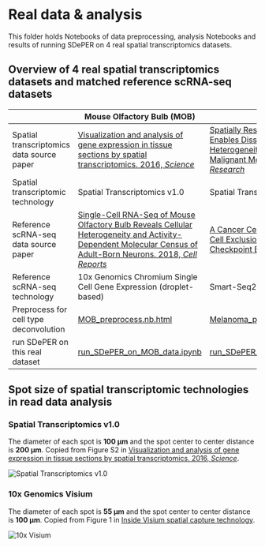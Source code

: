 # Real data & analysis
This folder holds Notebooks of data preprocessing, analysis Notebooks and results of running SDePER on 4 real spatial transcriptomics datasets.

## Overview of 4 real spatial transcriptomics datasets and matched reference scRNA-seq datasets

|                                           | Mouse Olfactory Bulb (**MOB**)                               | **Melanoma**                                                 | Breast Cancer                                                | IPF Lung                                                     |
| ----------------------------------------- | ------------------------------------------------------------ | ------------------------------------------------------------ | ------------------------------------------------------------ | ------------------------------------------------------------ |
| Spatial transcriptomics data source paper | [Visualization and analysis of gene expression in tissue sections by spatial transcriptomics. 2016, *Science*](https://www.science.org/doi/10.1126/science.aaf2403) | [Spatially Resolved Transcriptomics Enables Dissection of Genetic Heterogeneity in Stage III Cutaneous Malignant Melanoma. 2018, *Cancer Research*](https://doi.org/10.1158/0008-5472.CAN-18-0747) | [Spatial deconvolution of HER2-positive breast cancer delineates tumor-associated cell type interactions. 2021, *Nature Communications*](https://doi.org/10.1038/s41467-021-26271-2) | [Our Paper](https://doi.org/10.1186/s13059-024-03416-2)      |
| Spatial transcriptomic technology         | Spatial Transcriptomics v1.0                                 | Spatial Transcriptomics v1.0                                 | Spatial Transcriptomics v1.0                                 | 10x Genomics Visium                                          |
| Reference scRNA-seq data source paper     | [Single-Cell RNA-Seq of Mouse Olfactory Bulb Reveals Cellular Heterogeneity and Activity-Dependent Molecular Census of Adult-Born Neurons. 2018, *Cell Reports*](https://doi.org/10.1016/j.celrep.2018.11.034) | [A Cancer Cell Program Promotes T Cell Exclusion and Resistance to Checkpoint Blockade. 2018, *Cell*](https://doi.org/10.1016/j.cell.2018.09.006) | [A single-cell and spatially resolved atlas of human breast cancers. 2021, *Nature Genetics*](https://doi.org/10.1038/s41588-021-00911-1) | [Single-cell RNA-seq reveals ectopic and aberrant lung-resident cell populations in idiopathic pulmonary fibrosis. 2020, *Science Advances*](https://doi.org/10.1126/sciadv.aba1983) |
| Reference scRNA-seq technology            | 10x Genomics Chromium Single Cell Gene Expression (droplet-based) | Smart-Seq2 (plate-based)                                     | 10x Genomics Chromium Single Cell Gene Expression (droplet-based) | 10x Genomics Chromium Single Cell Gene Expression (droplet-based) |
| Preprocess for cell type deconvolution    | [MOB_preprocess.nb.html](https://rawcdn.githack.com/az7jh2/SDePER_Analysis/0a429908645a665c1f9d345df013d5b9fcde20b3/RealData/MOB/MOB_preprocess.nb.html) | [Melanoma_preprocess.nb.html](https://rawcdn.githack.com/az7jh2/SDePER_Analysis/0a429908645a665c1f9d345df013d5b9fcde20b3/RealData/Melanoma/Melanoma_preprocess.nb.html) | [Breast_Cancer_preprocess.nb.html](https://rawcdn.githack.com/az7jh2/SDePER_Analysis/0a429908645a665c1f9d345df013d5b9fcde20b3/RealData/Breast_Cancer/Breast_Cancer_preprocess.nb.html) | [IPF_preprocess.nb.html](https://rawcdn.githack.com/az7jh2/SDePER_Analysis/c9b4698ecd9d0b1b0d2794df963127efe01ec231/RealData/IPF/IPF_preprocess.nb.html) |
| run SDePER on this real dataset           | [run_SDePER_on_MOB_data.ipynb](MOB/run_SDePER_on_MOB_data.ipynb) | [run_SDePER_on_Melanoma_data.ipynb](Melanoma/run_SDePER_on_Melanoma_data.ipynb) | [run_SDePER_on_Breast_Cancer_data.ipynb](Breast_Cancer/run_SDePER_on_Breast_Cancer_data.ipynb) | [run_SDePER_on_IPF_data.ipynb](IPF/run_SDePER_on_IPF_data.ipynb) |

## Spot size of spatial transcriptomic technologies in read data analysis

### Spatial Transcriptomics v1.0

The diameter of each spot is **100 µm** and the spot center to center distance is **200 µm**. Copied from Figure S2 in [Visualization and analysis of gene expression in tissue sections by spatial transcriptomics. 2016, *Science*](https://www.science.org/doi/10.1126/science.aaf2403).

![Spatial Transcriptomics v1.0](ST_v1.0.png)

### 10x Genomics Visium

The diameter of each spot is **55 µm** and the spot center to center distance is **100 µm**. Copied from Figure 1 in [Inside Visium spatial capture technology](https://pages.10xgenomics.com/rs/446-PBO-704/images/10x_BR060_Inside_Visium_Spatial_Technology.pdf).

![10x Visium](10x_Visium.png)
